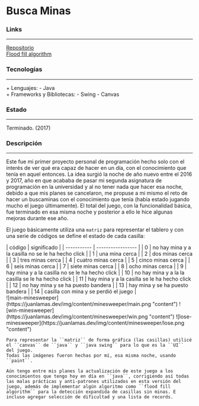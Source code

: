 # Busca Minas

### Links

---

[Repositorio](https://github.com/cococov/Busca-Minas)<br/>
[Flood fill algorithm](https://en.wikipedia.org/wiki/Flood_fill)

### Tecnologías

---

<div class="list-super-index">
+ Lenguajes:
 - Java
</div>

<div class="list-super-index">
+ Frameworks y Bibliotecas:
 - Swing
 - Canvas
</div>

### Estado

---

Terminado. (2017)

### Descripción

---

Este fue mi primer proyecto personal de programación hecho solo con el interés de ver qué era capaz de hacer en un día, con el conocimiento que tenía en aquel entonces.
La idea surgió la noche de año nuevo entre el 2016 y 2017, año en que acababa de pasar mi segunda asignatura de programación en la universidad y al no tener nada que hacer esa noche, debido a que mis planes se cancelaron, me propuse a mi mismo el reto de hacer un buscaminas con el conocimiento que tenía (había estado jugando mucho el juego últimamente). El total del juego, con la funcionalidad básica, fue terminado en esa misma noche y posterior a ello le hice algunas mejoras durante ese año.

El juego básicamente utiliza una ``matriz`` para representar el tablero y con una serie de códigos se define el estado de cada casilla:

<div class="minesweeper-container">
  <span class="minesweeper-span-1">
    | código  |    significado   |
    | ----------- | ----------------- |
    | 0  | no hay mina y a la casilla no se le ha hecho click |
    | 1  | una mina cerca |
    | 2  | dos minas cerca |
    | 3  | tres minas cerca |
    | 4  | cuatro minas cerca |
    | 5  | cinco minas cerca |
    | 6  | seis minas cerca |
    | 7  | siete minas cerca |
    | 8  | ocho minas cerca |
    | 9  | hay mina y a la casilla no se le ha hecho click |
    | 10 | no hay mina y a la la casilla se le ha hecho click |
    | 11 | hay mina y a la casilla se le ha hecho click |
    | 12 | no hay mina y se ha puesto bandera |
    | 13 | hay mina y se ha puesto bandera |
    | 14 | casilla con mina y se perdió el juego |
  </span>
    <span class="minesweeper-span-2">
    <div class="minesweeper-sub-container">
      <span class="minesweeper-sub-div">
      ![main-minesweeper](https://juanlamas.dev/img/content/minesweeper/main.png "content")
      </span>
      <span class="minesweeper-sub-div">
      ![win-minesweeper](https://juanlamas.dev/img/content/minesweeper/win.png "content")
      </span>
      <span class="minesweeper-sub-div">
      ![lose-minesweeper](https://juanlamas.dev/img/content/minesweeper/lose.png "content")
      </span>
    </div>

    Para representar la ``matriz`` de forma gráfica (las casillas) utilicé el ``canvas`` de ``java`` y ``java swing`` para lo que es la ``UI`` del juego.
    Todas las imágenes fueron hechas por mí, esa misma noche, usando ``paint``.

    Aún tengo entre mis planes la actualización de este juego a los conocimientos que tengo hoy en día en ``java``, corrigiendo así todas las malas prácticas y anti-patrones utilizados en esta versión del juego, además de implementar algún algoritmo como ``flood fill algorithm`` para la detección expandida de casillas sin minas. E incluso agregar selección de dificultad y una lista de records.

  </span>
</div>